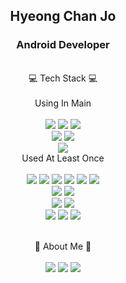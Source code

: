 <div align=center>
<h2 align="center"> Hyeong Chan Jo </h2 center>
<h3>Android Developer</h3>
<br> 
💻 Tech Stack 💻
<br>
<br>
Using In Main
<br>
<br>
<img src="https://img.shields.io/badge/kotlin-7F52FF?style=for-the-badge&logo=kotlin&logoColor=white">
<img src="https://img.shields.io/badge/java-007396?style=for-the-badge&logo=java&logoColor=white">
<img src="https://img.shields.io/badge/android-3DDC84?style=for-the-badge&logo=Android&logoColor=white">
<br>
<img src="https://img.shields.io/badge/Firebase-FFCA28?style=for-the-badge&logo=Firebase&logoColor=white">
<img src="https://img.shields.io/badge/SQlite-003B57?style=for-the-badge&logo=SQLite&logoColor=white">
<br>
<img src="https://img.shields.io/badge/GitHub-181717?style=for-the-badge&logo=GitHub&logoColor=white">



<br>
Used At Least Once
<br>
<br>
<img src="https://img.shields.io/badge/c-A8B9CC?style=for-the-badge&logo=C&logoColor=white">
<img src="https://img.shields.io/badge/python-3776AB?style=for-the-badge&logo=Python&logoColor=white">
<img src="https://img.shields.io/badge/C Sharp-239120?style=for-the-badge&logo=C Sharp&logoColor=white">
<img src="https://img.shields.io/badge/C++-00599C?style=for-the-badge&logo=C%2B%2B&logoColor=white">
<img src="https://img.shields.io/badge/R-276DC3?style=for-the-badge&logo=R&logoColor=white">
<img src="https://img.shields.io/badge/Processing-006699?style=for-the-badge&logo=Processing Foundation&logoColor=white">
<br>
<img src="https://img.shields.io/badge/docker-2496ED?style=for-the-badge&logo=Docker&logoColor=white">
<img src="https://img.shields.io/badge/kubernetes-326CE5?style=for-the-badge&logo=Kubernetes&logoColor=white">
<br>
<img src="https://img.shields.io/badge/Unity-FFFFFF?style=for-the-badge&logo=Unity&logoColor=black">
<img src="https://img.shields.io/badge/Oculus-1C1E20?style=for-the-badge&logo=Oculus&logoColor=white">
<br>
<img src="https://img.shields.io/badge/spring-6DB33F?style=for-the-badge&logo=Spring&logoColor=white">
<img src="https://img.shields.io/badge/spring boot-6DB33F?style=for-the-badge&logo=Spring Boot&logoColor=white">
<img src="https://img.shields.io/badge/MySQL-4479A1?style=for-the-badge&logo=MySQL&logoColor=white">


</div>

<p align="center">
<br>
🙌 About Me 🙌<br>
<br>
<a href=https://www.instagram.com/jbro_chan/><img src="https://img.shields.io/badge/Instagram-E4405F?style=for-the-badge&logo=Instagram&logoColor=white"></a>
<a href="mailto:hyeongchanj@gmail.com"><img src="https://img.shields.io/badge/Gmail-EA4335?style=for-the-badge&logo=Gmail&logoColor=white"></a>
<a href=https://jbrochan.tistory.com/><img src="https://img.shields.io/badge/Tistroy-000000?style=for-the-badge&logo=Tistory&logoColor=white"></a>
</p>
